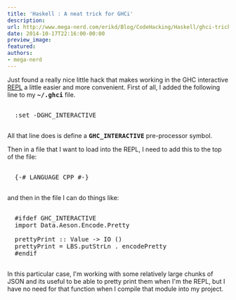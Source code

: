 ```yaml
---
title: 'Haskell : A neat trick for GHCi'
description:
url: http://www.mega-nerd.com/erikd/Blog/CodeHacking/Haskell/ghci-trick.html
date: 2014-10-17T22:16:00-00:00
preview_image:
featured:
authors:
- mega-nerd
---
```




<p>
Just found a really nice little hack that makes working in the GHC interactive
	<a href="https://en.wikipedia.org/wiki/Read%E2%80%93eval%E2%80%93print_loop">REPL</a>
a little easier and more convenient.
First of all, I added the following line to my <b><tt>~/.ghci</tt></b> file.
</p>

<pre class="code">

  :set -DGHC_INTERACTIVE

</pre>

<p>
All that line does is define a <b><tt>GHC_INTERACTIVE</tt></b> pre-processor
symbol.
</p>

<p>
Then in a file that I want to load into the REPL, I need to add this to the top
of the file:
</p>

<pre class="code">

  {-# LANGUAGE CPP #-}

</pre>

<p>
and then in the file I can do things like:
</p>

<pre class="code">

  #ifdef GHC_INTERACTIVE
  import Data.Aeson.Encode.Pretty

  prettyPrint :: Value -&gt; IO ()
  prettyPrint = LBS.putStrLn . encodePretty
  #endif

</pre>

<p>
In this particular case, I'm working with some relatively large chunks of JSON
and its useful to be able to pretty print them when I'm the REPL, but I have
no need for that function when I compile that module into my project.
</p>


